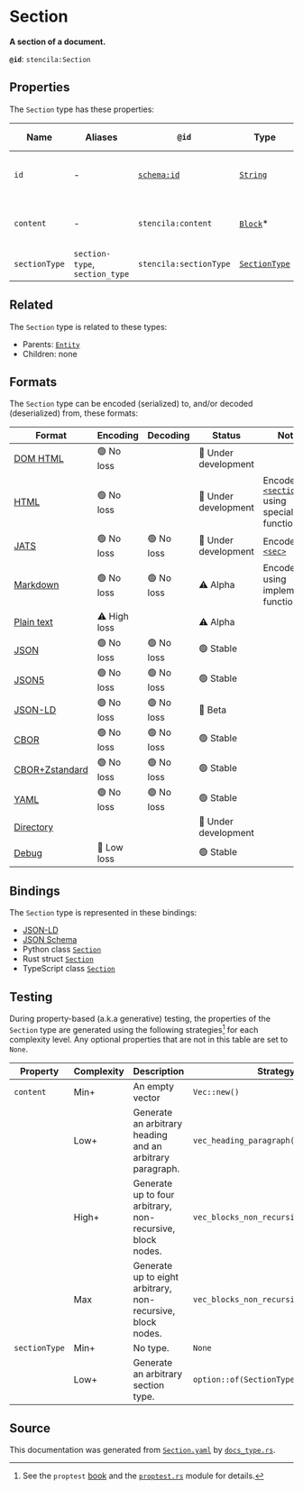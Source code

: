# Section

**A section of a document.**

**`@id`**: `stencila:Section`

## Properties

The `Section` type has these properties:

| Name          | Aliases                        | `@id`                                | Type                                                                                                        | Description                     | Inherited from                                                                                   |
| ------------- | ------------------------------ | ------------------------------------ | ----------------------------------------------------------------------------------------------------------- | ------------------------------- | ------------------------------------------------------------------------------------------------ |
| `id`          | -                              | [`schema:id`](https://schema.org/id) | [`String`](https://github.com/stencila/stencila/blob/main/docs/reference/schema/data/string.md)             | The identifier for this item.   | [`Entity`](https://github.com/stencila/stencila/blob/main/docs/reference/schema/other/entity.md) |
| `content`     | -                              | `stencila:content`                   | [`Block`](https://github.com/stencila/stencila/blob/main/docs/reference/schema/prose/block.md)*             | The content within the section. | -                                                                                                |
| `sectionType` | `section-type`, `section_type` | `stencila:sectionType`               | [`SectionType`](https://github.com/stencila/stencila/blob/main/docs/reference/schema/prose/section-type.md) | The type of section.            | -                                                                                                |

## Related

The `Section` type is related to these types:

- Parents: [`Entity`](https://github.com/stencila/stencila/blob/main/docs/reference/schema/other/entity.md)
- Children: none

## Formats

The `Section` type can be encoded (serialized) to, and/or decoded (deserialized) from, these formats:

| Format                                                                                               | Encoding     | Decoding  | Status              | Notes                                                                                                              |
| ---------------------------------------------------------------------------------------------------- | ------------ | --------- | ------------------- | ------------------------------------------------------------------------------------------------------------------ |
| [DOM HTML](https://github.com/stencila/stencila/blob/main/docs/reference/formats/dom.html.md)        | 🟢 No loss    |           | 🚧 Under development |                                                                                                                    |
| [HTML](https://github.com/stencila/stencila/blob/main/docs/reference/formats/html.md)                | 🟢 No loss    |           | 🚧 Under development | Encoded as [`<section>`](https://developer.mozilla.org/en-US/docs/Web/HTML/Element/section) using special function |
| [JATS](https://github.com/stencila/stencila/blob/main/docs/reference/formats/jats.md)                | 🟢 No loss    | 🟢 No loss | 🚧 Under development | Encoded as [`<sec>`](https://jats.nlm.nih.gov/articleauthoring/tag-library/1.3/element/sec.html)                   |
| [Markdown](https://github.com/stencila/stencila/blob/main/docs/reference/formats/markdown.md)        | 🟢 No loss    | 🟢 No loss | ⚠️ Alpha            | Encoded using implemented function                                                                                 |
| [Plain text](https://github.com/stencila/stencila/blob/main/docs/reference/formats/text.md)          | ⚠️ High loss |           | ⚠️ Alpha            |                                                                                                                    |
| [JSON](https://github.com/stencila/stencila/blob/main/docs/reference/formats/json.md)                | 🟢 No loss    | 🟢 No loss | 🟢 Stable            |                                                                                                                    |
| [JSON5](https://github.com/stencila/stencila/blob/main/docs/reference/formats/json5.md)              | 🟢 No loss    | 🟢 No loss | 🟢 Stable            |                                                                                                                    |
| [JSON-LD](https://github.com/stencila/stencila/blob/main/docs/reference/formats/jsonld.md)           | 🟢 No loss    | 🟢 No loss | 🔶 Beta              |                                                                                                                    |
| [CBOR](https://github.com/stencila/stencila/blob/main/docs/reference/formats/cbor.md)                | 🟢 No loss    | 🟢 No loss | 🟢 Stable            |                                                                                                                    |
| [CBOR+Zstandard](https://github.com/stencila/stencila/blob/main/docs/reference/formats/cbor.zstd.md) | 🟢 No loss    | 🟢 No loss | 🟢 Stable            |                                                                                                                    |
| [YAML](https://github.com/stencila/stencila/blob/main/docs/reference/formats/yaml.md)                | 🟢 No loss    | 🟢 No loss | 🟢 Stable            |                                                                                                                    |
| [Directory](https://github.com/stencila/stencila/blob/main/docs/reference/formats/directory.md)      |              |           | 🚧 Under development |                                                                                                                    |
| [Debug](https://github.com/stencila/stencila/blob/main/docs/reference/formats/debug.md)              | 🔷 Low loss   |           | 🟢 Stable            |                                                                                                                    |

## Bindings

The `Section` type is represented in these bindings:

- [JSON-LD](https://stencila.org/Section.jsonld)
- [JSON Schema](https://stencila.org/Section.schema.json)
- Python class [`Section`](https://github.com/stencila/stencila/blob/main/python/python/stencila/types/section.py)
- Rust struct [`Section`](https://github.com/stencila/stencila/blob/main/rust/schema/src/types/section.rs)
- TypeScript class [`Section`](https://github.com/stencila/stencila/blob/main/ts/src/types/Section.ts)

## Testing

During property-based (a.k.a generative) testing, the properties of the `Section` type are generated using the following strategies[^1] for each complexity level. Any optional properties that are not in this table are set to `None`.

| Property      | Complexity | Description                                                 | Strategy                               |
| ------------- | ---------- | ----------------------------------------------------------- | -------------------------------------- |
| `content`     | Min+       | An empty vector                                             | `Vec::new()`                           |
|               | Low+       | Generate an arbitrary heading and an arbitrary paragraph.   | `vec_heading_paragraph()`              |
|               | High+      | Generate up to four arbitrary, non-recursive, block nodes.  | `vec_blocks_non_recursive(4)`          |
|               | Max        | Generate up to eight arbitrary, non-recursive, block nodes. | `vec_blocks_non_recursive(8)`          |
| `sectionType` | Min+       | No type.                                                    | `None`                                 |
|               | Low+       | Generate an arbitrary section type.                         | `option::of(SectionType::arbitrary())` |

## Source

This documentation was generated from [`Section.yaml`](https://github.com/stencila/stencila/blob/main/schema/Section.yaml) by [`docs_type.rs`](https://github.com/stencila/stencila/blob/main/rust/schema-gen/src/docs_type.rs).

[^1]: See the `proptest` [book](https://proptest-rs.github.io/proptest/) and the [`proptest.rs`](https://github.com/stencila/stencila/blob/main/rust/schema/src/proptests.rs) module for details.